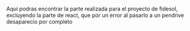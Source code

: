 Aqui podras encontrar la parte realizada para el proyecto de fidesol, excluyendo la parte de react, que por un error al pasarlo a un pendrive desaparecio por completo
